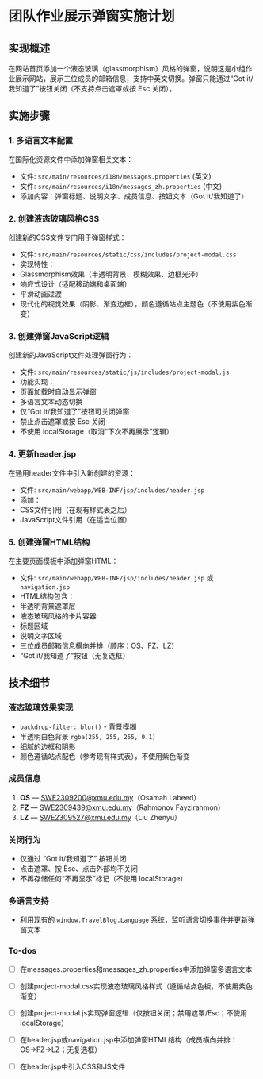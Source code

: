<!-- 38f6b1e2-92dd-4ab2-acbe-ce7e01ef9771 33519812-1ad4-4e47-b53f-03f17b9a2b65 -->
# 团队作业展示弹窗实施计划

## 实现概述

在网站首页添加一个液态玻璃（glassmorphism）风格的弹窗，说明这是小组作业展示网站，展示三位成员的邮箱信息，支持中英文切换。弹窗只能通过“Got it/我知道了”按钮关闭（不支持点击遮罩或按 Esc 关闭）。

## 实施步骤

### 1. 多语言文本配置

在国际化资源文件中添加弹窗相关文本：

- 文件: `src/main/resources/i18n/messages.properties` (英文)
- 文件: `src/main/resources/i18n/messages_zh.properties` (中文)
- 添加内容：弹窗标题、说明文字、成员信息、按钮文本（Got it/我知道了）

### 2. 创建液态玻璃风格CSS

创建新的CSS文件专门用于弹窗样式：

- 文件: `src/main/resources/static/css/includes/project-modal.css`
- 实现特性：
- Glassmorphism效果（半透明背景、模糊效果、边框光泽）
- 响应式设计（适配移动端和桌面端）
- 平滑动画过渡
- 现代化的视觉效果（阴影、渐变边框），颜色遵循站点主题色（不使用紫色渐变）

### 3. 创建弹窗JavaScript逻辑

创建新的JavaScript文件处理弹窗行为：

- 文件: `src/main/resources/static/js/includes/project-modal.js`
- 功能实现：
- 页面加载时自动显示弹窗
- 多语言文本动态切换
- 仅“Got it/我知道了”按钮可关闭弹窗
- 禁止点击遮罩或按 Esc 关闭
- 不使用 localStorage（取消“下次不再展示”逻辑）

### 4. 更新header.jsp

在通用header文件中引入新创建的资源：

- 文件: `src/main/webapp/WEB-INF/jsp/includes/header.jsp`
- 添加：
- CSS文件引用（在现有样式表之后）
- JavaScript文件引用（在适当位置）

### 5. 创建弹窗HTML结构

在主要页面模板中添加弹窗HTML：

- 文件: `src/main/webapp/WEB-INF/jsp/includes/header.jsp` 或 `navigation.jsp`
- HTML结构包含：
- 半透明背景遮罩层
- 液态玻璃风格的卡片容器
- 标题区域
- 说明文字区域
- 三位成员邮箱信息横向并排（顺序：OS、FZ、LZ）
- “Got it/我知道了”按钮（无复选框）

## 技术细节

### 液态玻璃效果实现

- `backdrop-filter: blur()` - 背景模糊
- 半透明白色背景 `rgba(255, 255, 255, 0.1)`
- 细腻的边框和阴影
- 颜色遵循站点配色（参考现有样式表），不使用紫色渐变

### 成员信息

1. **OS** — SWE2309200@xmu.edu.my（Osamah Labeed）
2. **FZ** — SWE2309439@xmu.edu.my（Rahmonov Fayzirahmon）
3. **LZ** — SWE2309527@xmu.edu.my（Liu Zhenyu）

### 关闭行为

- 仅通过 “Got it/我知道了” 按钮关闭
- 点击遮罩、按 Esc、点击外部均不关闭
- 不再存储任何“不再显示”标记（不使用 localStorage）

### 多语言支持

- 利用现有的 `window.TravelBlog.Language` 系统，监听语言切换事件并更新弹窗文本

### To-dos

- [ ] 在messages.properties和messages_zh.properties中添加弹窗多语言文本
- [ ] 创建project-modal.css实现液态玻璃风格样式（遵循站点色板，不使用紫色渐变）
- [ ] 创建project-modal.js实现弹窗逻辑（仅按钮关闭；禁用遮罩/Esc；不使用localStorage）
- [ ] 在header.jsp或navigation.jsp中添加弹窗HTML结构（成员横向并排：OS→FZ→LZ；无复选框）
- [ ] 在header.jsp中引入CSS和JS文件


